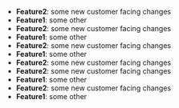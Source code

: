 - **Feature2**: some new customer facing changes
- **Feature1**: some other
- **Feature2**: some new customer facing changes
- **Feature1**: some other
- **Feature2**: some new customer facing changes
- **Feature1**: some other
- **Feature2**: some new customer facing changes
- **Feature2**: some new customer facing changes
- **Feature1**: some other
- **Feature2**: some new customer facing changes
- **Feature1**: some other
